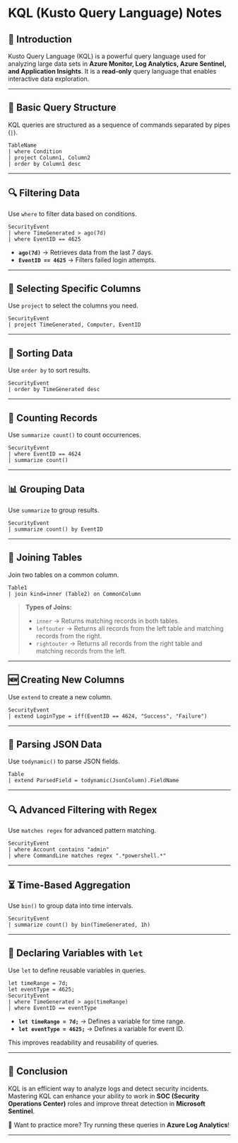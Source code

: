 # KQL (Kusto Query Language) Notes

## 📌 Introduction
Kusto Query Language (KQL) is a powerful query language used for analyzing large data sets in **Azure Monitor, Log Analytics, Azure Sentinel, and Application Insights**. It is a **read-only** query language that enables interactive data exploration.

---

## 🔹 Basic Query Structure
KQL queries are structured as a sequence of commands separated by pipes (`|`).

```kql
TableName
| where Condition
| project Column1, Column2
| order by Column1 desc
```

---

## 🔍 Filtering Data
Use `where` to filter data based on conditions.

```kql
SecurityEvent
| where TimeGenerated > ago(7d)
| where EventID == 4625
```
- **`ago(7d)`** → Retrieves data from the last 7 days.
- **`EventID == 4625`** → Filters failed login attempts.

---

## 📑 Selecting Specific Columns
Use `project` to select the columns you need.

```kql
SecurityEvent
| project TimeGenerated, Computer, EventID
```

---

## 🔄 Sorting Data
Use `order by` to sort results.

```kql
SecurityEvent
| order by TimeGenerated desc
```

---

## 🔢 Counting Records
Use `summarize count()` to count occurrences.

```kql
SecurityEvent
| where EventID == 4624
| summarize count()
```

---

## 📊 Grouping Data
Use `summarize` to group results.

```kql
SecurityEvent
| summarize count() by EventID
```

---

## 🔗 Joining Tables
Join two tables on a common column.

```kql
Table1
| join kind=inner (Table2) on CommonColumn
```

> **Types of Joins:**
> - `inner` → Returns matching records in both tables.
> - `leftouter` → Returns all records from the left table and matching records from the right.
> - `rightouter` → Returns all records from the right table and matching records from the left.

---

## 🆕 Creating New Columns
Use `extend` to create a new column.

```kql
SecurityEvent
| extend LoginType = iff(EventID == 4624, "Success", "Failure")
```

---

## 📌 Parsing JSON Data
Use `todynamic()` to parse JSON fields.

```kql
Table
| extend ParsedField = todynamic(JsonColumn).FieldName
```

---

## 🔍 Advanced Filtering with Regex
Use `matches regex` for advanced pattern matching.

```kql
SecurityEvent
| where Account contains "admin"
| where CommandLine matches regex ".*powershell.*"
```

---

## ⏳ Time-Based Aggregation
Use `bin()` to group data into time intervals.

```kql
SecurityEvent
| summarize count() by bin(TimeGenerated, 1h)
```

---

## 📝 Declaring Variables with `let`
Use `let` to define reusable variables in queries.

```kql
let timeRange = 7d;
let eventType = 4625;
SecurityEvent
| where TimeGenerated > ago(timeRange)
| where EventID == eventType
```
- **`let timeRange = 7d;`** → Defines a variable for time range.
- **`let eventType = 4625;`** → Defines a variable for event ID.

This improves readability and reusability of queries.

---

## 🎯 Conclusion
KQL is an efficient way to analyze logs and detect security incidents. Mastering KQL can enhance your ability to work in **SOC (Security Operations Center)** roles and improve threat detection in **Microsoft Sentinel**.

🚀 Want to practice more? Try running these queries in **Azure Log Analytics**!

---

